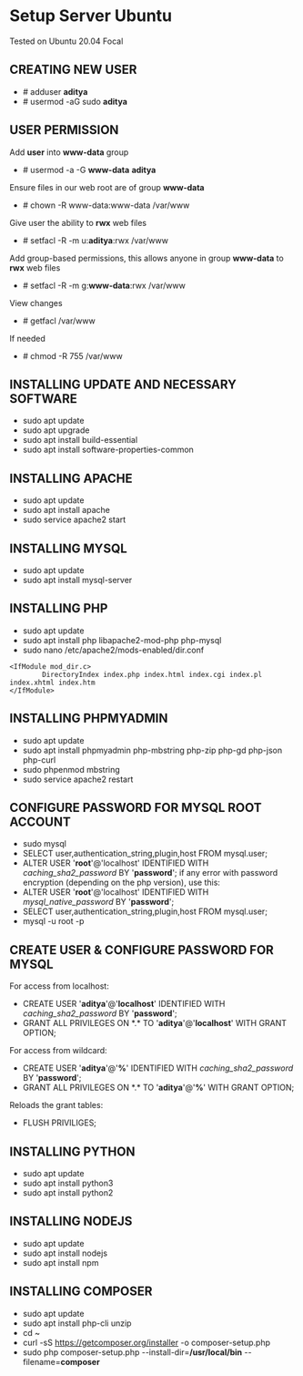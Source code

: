 # Setup Server Ubuntu

Tested on Ubuntu 20.04 Focal

## CREATING NEW USER
- \# adduser **aditya**
- \# usermod -aG sudo **aditya**

## USER PERMISSION

Add **user** into **www-data** group
- \# usermod -a -G **www-data** **aditya**

Ensure files in our web root are of group **www-data**
- \# chown -R www-data:www-data /var/www

Give user the ability to **rwx** web files
- \# setfacl -R -m u:**aditya**:rwx /var/www

Add group-based permissions, this allows anyone in group **www-data** to **rwx** web files
- \# setfacl -R -m g:**www-data**:rwx /var/www

View changes
- \# getfacl /var/www

If needed
- \# chmod -R 755 /var/www

## INSTALLING UPDATE AND NECESSARY SOFTWARE
- sudo apt update
- sudo apt upgrade
- sudo apt install build-essential
- sudo apt install software-properties-common

## INSTALLING APACHE
- sudo apt update
- sudo apt install apache
- sudo service apache2 start

## INSTALLING MYSQL
- sudo apt update
- sudo apt install mysql-server

## INSTALLING PHP
- sudo apt update
- sudo apt install php libapache2-mod-php php-mysql
- sudo nano /etc/apache2/mods-enabled/dir.conf
```
<IfModule mod_dir.c>
        DirectoryIndex index.php index.html index.cgi index.pl index.xhtml index.htm
</IfModule>
```


## INSTALLING PHPMYADMIN
- sudo apt update
- sudo apt install phpmyadmin php-mbstring php-zip php-gd php-json php-curl
- sudo phpenmod mbstring
- sudo service apache2 restart

## CONFIGURE PASSWORD FOR MYSQL ROOT ACCOUNT
- sudo mysql
- SELECT user,authentication_string,plugin,host FROM mysql.user;
- ALTER USER '**root**'@'localhost' IDENTIFIED WITH *caching_sha2_password* BY '**password**'; 
if any error with password encryption (depending on the php version), use this:
- ALTER USER '**root**'@'localhost' IDENTIFIED WITH *mysql_native_password* BY '**password**';
- SELECT user,authentication_string,plugin,host FROM mysql.user;
- mysql -u root -p

## CREATE USER & CONFIGURE PASSWORD FOR MYSQL
For access from localhost:
- CREATE USER '**aditya**'@'**localhost**' IDENTIFIED WITH *caching_sha2_password* BY '**password**';
- GRANT ALL PRIVILEGES ON \*.* TO '**aditya**'@'**localhost**' WITH GRANT OPTION;

For access from wildcard:
- CREATE USER '**aditya**'@'**%**' IDENTIFIED WITH *caching_sha2_password* BY '**password**';
- GRANT ALL PRIVILEGES ON \*.* TO '**aditya**'@'**%**' WITH GRANT OPTION;

Reloads the grant tables:
- FLUSH PRIVILIGES;

## INSTALLING PYTHON
- sudo apt update
- sudo apt install python3
- sudo apt install python2

## INSTALLING NODEJS
- sudo apt update
- sudo apt install nodejs
- sudo apt install npm

## INSTALLING COMPOSER
- sudo apt update
- sudo apt install php-cli unzip
- cd ~
- curl -sS https://getcomposer.org/installer -o composer-setup.php
- sudo php composer-setup.php --install-dir=**/usr/local/bin** --filename=**composer**

